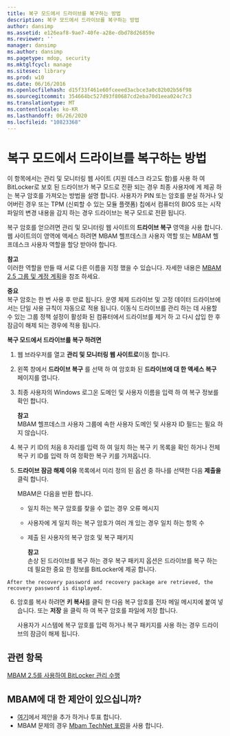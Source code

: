 ```yaml
---
title: 복구 모드에서 드라이브를 복구하는 방법
description: 복구 모드에서 드라이브를 복구하는 방법
author: dansimp
ms.assetid: e126eaf8-9ae7-40fe-a28e-dbd78d26859e
ms.reviewer: ''
manager: dansimp
ms.author: dansimp
ms.pagetype: mdop, security
ms.mktglfcycl: manage
ms.sitesec: library
ms.prod: w10
ms.date: 06/16/2016
ms.openlocfilehash: d15f33f461e60fceeed3acbce3a0c82b02b56f98
ms.sourcegitcommit: 354664bc527d93f80687cd2eba70d1eea024c7c3
ms.translationtype: MT
ms.contentlocale: ko-KR
ms.lasthandoff: 06/26/2020
ms.locfileid: "10823368"
---
```

# 복구 모드에서 드라이브를 복구하는 방법


이 항목에서는 관리 및 모니터링 웹 사이트 (지원 데스크 라고도 함)를 사용 하 여 BitLocker로 보호 된 드라이브가 복구 모드로 전환 되는 경우 최종 사용자에 게 제공 하는 복구 암호를 가져오는 방법을 설명 합니다. 사용자가 PIN 또는 암호를 분실 하거나 잊어버린 경우 또는 TPM (신뢰할 수 있는 모듈 플랫폼) 칩에서 컴퓨터의 BIOS 또는 시작 파일의 변경 내용을 감지 하는 경우 드라이브는 복구 모드로 전환 됩니다.

복구 암호를 얻으려면 관리 및 모니터링 웹 사이트의 **드라이브 복구** 영역을 사용 합니다. 웹 사이트의이 영역에 액세스 하려면 MBAM 헬프데스크 사용자 역할 또는 MBAM 헬프데스크 사용자 역할을 할당 받아야 합니다.

**참고**  
이러한 역할을 만들 때 서로 다른 이름을 지정 했을 수 있습니다. 자세한 내용은 [MBAM 2.5 그룹 및 계정 계획](planning-for-mbam-25-groups-and-accounts.md#bkmk-helpdesk-roles)을 참조 하세요.



**중요**  
복구 암호는 한 번 사용 후 만료 됩니다. 운영 체제 드라이브 및 고정 데이터 드라이브에서는 단일 사용 규칙이 자동으로 적용 됩니다. 이동식 드라이브를 관리 하는 데 사용할 수 있는 그룹 정책 설정이 활성화 된 컴퓨터에서 드라이브를 제거 하 고 다시 삽입 한 후 잠금이 해제 되는 경우에 적용 됩니다.



**복구 모드에서 드라이브를 복구 하려면**

1.  웹 브라우저를 열고 **관리 및 모니터링 웹 사이트로**이동 합니다.

2.  왼쪽 창에서 **드라이브 복구** 를 선택 하 여 암호화 된 **드라이브에 대 한 액세스 복구** 페이지를 엽니다.

3.  최종 사용자의 Windows 로그온 도메인 및 사용자 이름을 입력 하 여 복구 정보를 확인 합니다.

    **참고**  
    MBAM 헬프데스크 사용자 그룹에 속한 사용자 도메인 및 사용자 ID 필드는 필요 하지 않습니다.



4.  복구 키 ID의 처음 8 자리를 입력 하 여 일치 하는 복구 키 목록을 확인 하거나 전체 복구 키 ID를 입력 하 여 정확한 복구 키를 가져옵니다.

5.  **드라이브 잠금 해제 이유** 목록에서 미리 정의 된 옵션 중 하나를 선택한 다음 **제출을**클릭 합니다.

    MBAM은 다음을 반환 합니다.

    -   일치 하는 복구 암호를 찾을 수 없는 경우 오류 메시지

    -   사용자에 게 일치 하는 복구 암호가 여러 개 있는 경우 일치 하는 항목 수

    -   제출 된 사용자의 복구 암호 및 복구 패키지

        **참고**  
        손상 된 드라이브를 복구 하는 경우 복구 패키지 옵션은 드라이브를 복구 하는 데 필요한 중요 한 정보를 BitLocker에 제공 합니다.



~~~
After the recovery password and recovery package are retrieved, the recovery password is displayed.
~~~

6. 암호를 복사 하려면 **키 복사**를 클릭 한 다음 복구 암호를 전자 메일 메시지에 붙여 넣습니다. 또는 **저장** 을 클릭 하 여 복구 암호를 파일에 저장 합니다.

   사용자가 시스템에 복구 암호를 입력 하거나 복구 패키지를 사용 하는 경우 드라이브의 잠금이 해제 됩니다.



## 관련 항목


[MBAM 2.5를 사용하여 BitLocker 관리 수행](performing-bitlocker-management-with-mbam-25.md)



## MBAM에 대 한 제안이 있으십니까?
- [여기](http://mbam.uservoice.com/forums/268571-microsoft-bitlocker-administration-and-monitoring)에서 제안을 추가 하거나 투표 합니다. 
- MBAM 문제의 경우 [Mbam TechNet 포럼](https://social.technet.microsoft.com/Forums/home?forum=mdopmbam)을 사용 합니다. 





